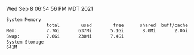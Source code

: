 Wed Sep  8 06:54:56 PM MDT 2021
```bash
System Memory
               total        used        free      shared  buff/cache   available
Mem:           7.7Gi       637Mi       5.1Gi       8.0Mi       2.0Gi       6.7Gi
Swap:          7.6Gi       230Mi       7.4Gi
System Storage
641M	.
```
```bash
